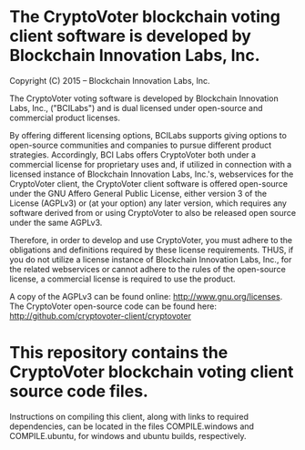 # The CryptoVoter blockchain voting client software is developed by Blockchain Innovation Labs, Inc.

Copyright (C) 2015 – Blockchain Innovation Labs, Inc.

The CryptoVoter voting software is developed by Blockchain Innovation Labs, Inc., ("BCILabs") and is dual licensed under open-source and commercial product licenses.   

By offering different licensing options, BCILabs supports giving options to open-source communities and companies to pursue different product strategies.  Accordingly, BCI Labs offers CryptoVoter both under a commercial license for proprietary uses and, if utilized in connection with a licensed instance of Blockchain Innovation Labs, Inc.'s, webservices for the CryptoVoter client, the CryptoVoter client software is offered open-source under the GNU Affero General Public License, either version 3 of the License (AGPLv3) or (at your option) any later version, which requires any software derived from or using CryptoVoter to also be released open source under the same AGPLv3.  

Therefore, in order to develop and use CryptoVoter, you must adhere to the obligations and definitions required by these license requirements. THUS, if you do not utilize a license instance of Blockchain Innovation Labs, Inc., for the related webservices or cannot adhere to the rules of the open-source license, a commercial license is required to use the product.

A copy of the AGPLv3 can be found online:  http://www.gnu.org/licenses.
The CryptoVoter open-source code can be found here:  http://github.com/cryptovoter-client/cryptovoter


# This repository contains the CryptoVoter blockchain voting client source code files.  

Instructions on compiling this client, along with links to required dependencies, can be located in the files COMPILE.windows and COMPILE.ubuntu, for windows and ubuntu builds, respectively.
 
